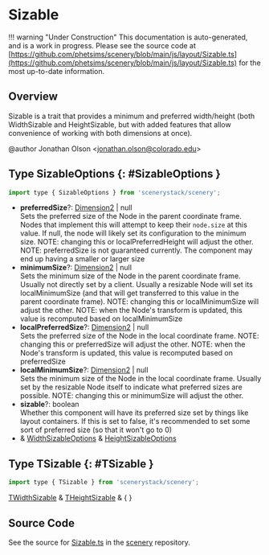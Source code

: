 # Sizable

!!! warning "Under Construction"
    This documentation is auto-generated, and is a work in progress. Please see the source code at
    [https://github.com/phetsims/scenery/blob/main/js/layout/Sizable.ts](https://github.com/phetsims/scenery/blob/main/js/layout/Sizable.ts) for the most up-to-date information.

## Overview

Sizable is a trait that provides a minimum and preferred width/height (both WidthSizable and HeightSizable,
but with added features that allow convenience of working with both dimensions at once).

@author Jonathan Olson &lt;jonathan.olson@colorado.edu&gt;

## Type SizableOptions {: #SizableOptions }


```js
import type { SizableOptions } from 'scenerystack/scenery';
```


- **preferredSize**?: [Dimension2](../dot/Dimension2.md) | <span style="color: hsla(calc(var(--md-hue) + 180deg),80%,40%,1);">null</span>
<br>  Sets the preferred size of the Node in the parent coordinate frame. Nodes that implement this will attempt to keep
  their `node.size` at this value. If null, the node will likely set its configuration to the minimum size.
  NOTE: changing this or localPreferredHeight will adjust the other.
  NOTE: preferredSize is not guaranteed currently. The component may end up having a smaller or larger size
- **minimumSize**?: [Dimension2](../dot/Dimension2.md) | <span style="color: hsla(calc(var(--md-hue) + 180deg),80%,40%,1);">null</span>
<br>  Sets the minimum size of the Node in the parent coordinate frame. Usually not directly set by a client.
  Usually a resizable Node will set its localMinimumSize (and that will get transferred to this value in the
  parent coordinate frame).
  NOTE: changing this or localMinimumSize will adjust the other.
  NOTE: when the Node's transform is updated, this value is recomputed based on localMinimumSize
- **localPreferredSize**?: [Dimension2](../dot/Dimension2.md) | <span style="color: hsla(calc(var(--md-hue) + 180deg),80%,40%,1);">null</span>
<br>  Sets the preferred size of the Node in the local coordinate frame.
  NOTE: changing this or preferredSize will adjust the other.
  NOTE: when the Node's transform is updated, this value is recomputed based on preferredSize
- **localMinimumSize**?: [Dimension2](../dot/Dimension2.md) | <span style="color: hsla(calc(var(--md-hue) + 180deg),80%,40%,1);">null</span>
<br>  Sets the minimum size of the Node in the local coordinate frame. Usually set by the resizable Node itself to
  indicate what preferred sizes are possible.
  NOTE: changing this or minimumSize will adjust the other.
- **sizable**?: <span style="color: hsla(calc(var(--md-hue) + 180deg),80%,40%,1);">boolean</span>
<br>  Whether this component will have its preferred size set by things like layout containers. If this is set to false,
  it's recommended to set some sort of preferred size (so that it won't go to 0)
- &amp; [WidthSizableOptions](../scenery/WidthSizable.md#WidthSizableOptions) &amp; [HeightSizableOptions](../scenery/HeightSizable.md#HeightSizableOptions)




## Type TSizable {: #TSizable }


```js
import type { TSizable } from 'scenerystack/scenery';
```


[TWidthSizable](../scenery/WidthSizable.md#TWidthSizable) &amp; [THeightSizable](../scenery/HeightSizable.md#THeightSizable) &amp; {  }



## Source Code

See the source for [Sizable.ts](https://github.com/phetsims/scenery/blob/main/js/layout/Sizable.ts) in the [scenery](https://github.com/phetsims/scenery) repository.
